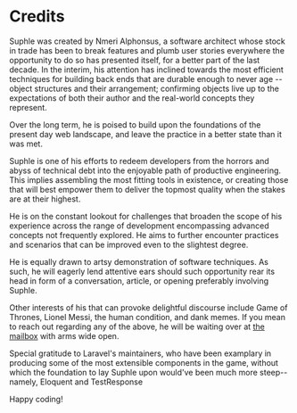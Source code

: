 # Credits

Suphle was created by Nmeri Alphonsus, a software architect whose stock in trade has been to break features and plumb user stories everywhere the opportunity to do so has presented itself, for a better part of the last decade. In the interim, his attention has inclined towards the most efficient techniques for building back ends that are durable enough to never age -- object structures and their arrangement; confirming objects live up to the expectations of both their author and the real-world concepts they represent.

Over the long term, he is poised to build upon the foundations of the present day web landscape, and leave the practice in a better state than it was met.

Suphle is one of his efforts to redeem developers from the horrors and abyss of technical debt into the enjoyable path of productive engineering. This implies assembling the most fitting tools in existence, or creating those that will best empower them to deliver the topmost quality when the stakes are at their highest.

He is on the constant lookout for challenges that broaden the scope of his experience across the range of development encompassing advanced concepts not frequently explored. He aims to further encounter practices and scenarios that can be improved even to the slightest degree.

He is equally drawn to artsy demonstration of software techniques. As such, he will eagerly lend attentive ears should such opportunity rear its head in form of a conversation, article, or opening preferably involving Suphle.

Other interests of his that can provoke delightful discourse include Game of Thrones, Lionel Messi, the human condition, and dank memes. If you mean to reach out regarding any of the above, he will be waiting over at [the mailbox](mailto:vainglories17@gmail.com) with arms wide open. <!-- Or, if you're one of the cool kids, you can ping him on Twitter instead. -->

Special gratitude to Laravel's maintainers, who have been examplary in  producing some of the most extensible components in the game, without which the foundation to lay Suphle upon would've been much more steep--namely, Eloquent and TestResponse

Happy coding!